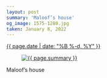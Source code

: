 ```yaml
---
layout: post
summary: 'Maloof’s house'
og_image: 1575-1280.jpg
taken: January 8, 2022
---
```


<div class="post">
 <time>
  <a href="/1575">
   {{ page.date | date: "%B %-d, %Y" }}
  </a>
 </time>
 <a href="/1575">
  <figure data-taken="1/8/2022">
   <img alt="{{ page.summary }}" sizes="(min-width: 700px) 50vw, calc(100vw - 2rem)" src="{{ site.assets_url }}/1575-640.jpg" srcset="{{ site.assets_url }}/1575-320.jpg 320w, {{ site.assets_url }}/1575-640.jpg 640w, {{ site.assets_url }}/1575-960.jpg 960w, {{ site.assets_url }}/1575-1280.jpg 1280w"/>
  </figure>
 </a>
 <span>
  Maloof’s house
 </span>
</div>
